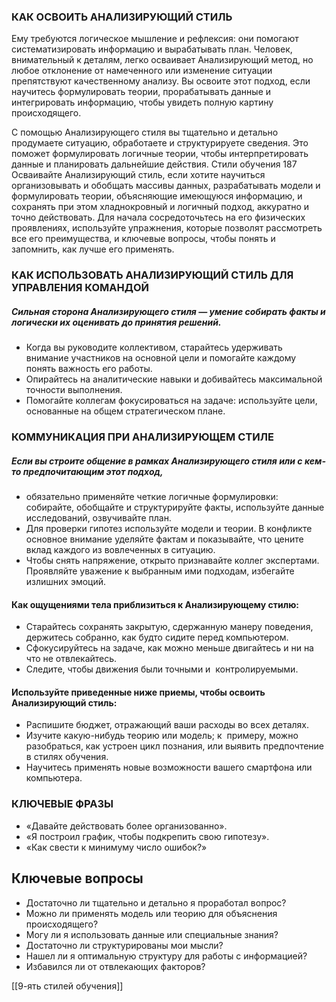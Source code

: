 ### КАК ОСВОИТЬ АНАЛИЗИРУЮЩИЙ СТИЛЬ
Ему требуются логическое мышление и рефлексия: они помогают систематизировать информацию и вырабатывать план. Человек, внимательный к деталям, легко осваивает Анализирующий метод, но любое отклонение от намеченного или изменение ситуации препятствуют качественному анализу. Вы освоите этот подход, если научитесь формулировать теории, прорабатывать данные и интегрировать информацию, чтобы увидеть полную картину происходящего.


С помощью Анализирующего стиля вы тщательно и детально продумаете ситуацию, обработаете и структурируете сведения. Это поможет формулировать логичные теории, чтобы интерпретировать данные и планировать дальнейшие действия. Стили обучения 187 Осваивайте Анализирующий стиль, если хотите научиться организовывать и обобщать массивы данных, разрабатывать модели и формулировать теории, объясняющие имеющуюся информацию, и сохранять при этом хладнокровный и логичный подход, аккуратно и точно действовать. Для начала сосредоточьтесь на его физических проявлениях, используйте упражнения, которые позволят рассмотреть все его преимущества, и ключевые вопросы, чтобы понять и запомнить, как лучше его применять.
 
 ### КАК ИСПОЛЬЗОВАТЬ АНАЛИЗИРУЮЩИЙ СТИЛЬ ДЛЯ УПРАВЛЕНИЯ КОМАНДОЙ
 ##### Сильная сторона Анализирующего стиля — умение собирать факты и логически их оценивать до принятия решений. 
 - Когда вы руководите коллективом, старайтесь удерживать внимание участников на основной цели и помогайте каждому понять важность его работы. 
 - Опирайтесь на аналитические навыки и добивайтесь максимальной точности выполнения. 
 - Помогайте коллегам фокусироваться на задаче: используйте цели, основанные на общем стратегическом плане.
 
 
 ### КОММУНИКАЦИЯ ПРИ АНАЛИЗИРУЮЩЕМ СТИЛЕ
 ##### Если вы строите общение в рамках Анализирующего стиля или с кем-то предпочитающим этот подход,
 - обязательно применяйте четкие логичные формулировки: собирайте, обобщайте и структурируйте факты, используйте данные исследований, озвучивайте план. 
 - Для проверки гипотез используйте модели и теории. В конфликте основное внимание уделяйте фактам и показывайте, что цените вклад каждого из вовлеченных в ситуацию. 
 - Чтобы снять напряжение, открыто признавайте коллег экспертами. Проявляйте уважение к выбранным ими подходам, избегайте излишних эмоций.
 
 #### Как ощущениями тела приблизиться к Анализирующему стилю:
 - Старайтесь сохранять закрытую, сдержанную манеру поведения, держитесь собранно, как будто сидите перед компьютером. 
 - Сфокусируйтесь на задаче, как можно меньше двигайтесь и ни на что не отвлекайтесь.
 -  Следите, чтобы движения были точными и  контролируемыми.

 #### Используйте приведенные ниже приемы, чтобы освоить Анализирующий стиль:
- Распишите бюджет, отражающий ваши расходы во всех деталях. 
- Изучите какую-нибудь теорию или модель; к  примеру, можно разобраться, как устроен цикл познания, или выявить предпочтение в стилях обучения. 
- Научитесь применять новые возможности вашего смартфона или компьютера.
 
 ### КЛЮЧЕВЫЕ ФРАЗЫ
 
 - «Давайте действовать более организованно». 
 - «Я построил график, чтобы подкрепить свою гипотезу». 
 - «Как свести к минимуму число ошибок?»
 
 
 
## Ключевые вопросы
- Достаточно ли тщательно и детально я проработал вопрос? 
- Можно ли применять модель или теорию для объяснения происходящего? 
- Могу ли я использовать данные или специальные знания? 
- Достаточно ли структурированы мои мысли? 
- Нашел ли я оптимальную структуру для работы с информацией? 
- Избавился ли от отвлекающих факторов?

 
 
 [[9-ять стилей обучения]]